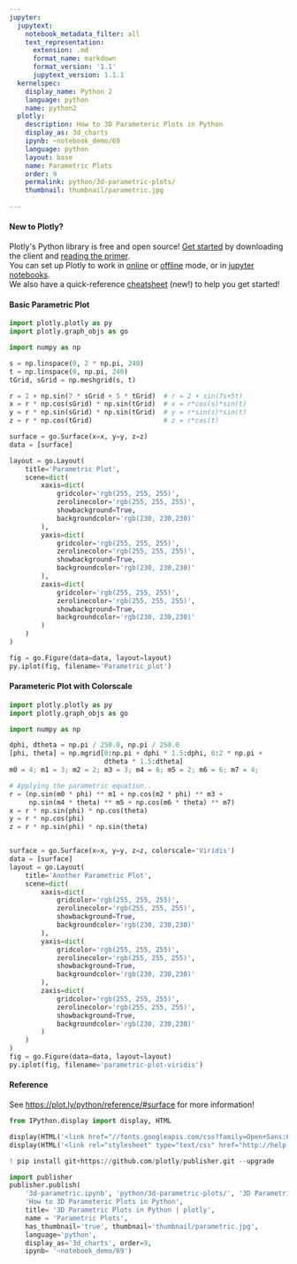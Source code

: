 ```yaml
---
jupyter:
  jupytext:
    notebook_metadata_filter: all
    text_representation:
      extension: .md
      format_name: markdown
      format_version: '1.1'
      jupytext_version: 1.1.1
  kernelspec:
    display_name: Python 2
    language: python
    name: python2
  plotly:
    description: How to 3D Parameteric Plots in Python
    display_as: 3d_charts
    ipynb: ~notebook_demo/69
    language: python
    layout: base
    name: Parametric Plots
    order: 9
    permalink: python/3d-parametric-plots/
    thumbnail: thumbnail/parametric.jpg
    
---
```


<!-- #region {"deletable": true, "editable": true} -->
#### New to Plotly?
Plotly's Python library is free and open source! [Get started](https://plot.ly/python/getting-started/) by downloading the client and [reading the primer](https://plot.ly/python/getting-started/).
<br>You can set up Plotly to work in [online](https://plot.ly/python/getting-started/#initialization-for-online-plotting) or [offline](https://plot.ly/python/getting-started/#initialization-for-offline-plotting) mode, or in [jupyter notebooks](https://plot.ly/python/getting-started/#start-plotting-online).
<br>We also have a quick-reference [cheatsheet](https://images.plot.ly/plotly-documentation/images/python_cheat_sheet.pdf) (new!) to help you get started!
<!-- #endregion -->

<!-- #region {"deletable": true, "editable": true} -->
#### Basic Parametric Plot
<!-- #endregion -->

```python deletable=true editable=true
import plotly.plotly as py
import plotly.graph_objs as go

import numpy as np

s = np.linspace(0, 2 * np.pi, 240)
t = np.linspace(0, np.pi, 240)
tGrid, sGrid = np.meshgrid(s, t)

r = 2 + np.sin(7 * sGrid + 5 * tGrid)  # r = 2 + sin(7s+5t)
x = r * np.cos(sGrid) * np.sin(tGrid)  # x = r*cos(s)*sin(t)
y = r * np.sin(sGrid) * np.sin(tGrid)  # y = r*sin(s)*sin(t)
z = r * np.cos(tGrid)                  # z = r*cos(t)

surface = go.Surface(x=x, y=y, z=z)
data = [surface]

layout = go.Layout(
    title='Parametric Plot',
    scene=dict(
        xaxis=dict(
            gridcolor='rgb(255, 255, 255)',
            zerolinecolor='rgb(255, 255, 255)',
            showbackground=True,
            backgroundcolor='rgb(230, 230,230)'
        ),
        yaxis=dict(
            gridcolor='rgb(255, 255, 255)',
            zerolinecolor='rgb(255, 255, 255)',
            showbackground=True,
            backgroundcolor='rgb(230, 230,230)'
        ),
        zaxis=dict(
            gridcolor='rgb(255, 255, 255)',
            zerolinecolor='rgb(255, 255, 255)',
            showbackground=True,
            backgroundcolor='rgb(230, 230,230)'
        )
    )
)

fig = go.Figure(data=data, layout=layout)
py.iplot(fig, filename='Parametric_plot')
```

<!-- #region {"deletable": true, "editable": true} -->
#### Parameteric Plot with Colorscale
<!-- #endregion -->

```python deletable=true editable=true
import plotly.plotly as py
import plotly.graph_objs as go

import numpy as np

dphi, dtheta = np.pi / 250.0, np.pi / 250.0
[phi, theta] = np.mgrid[0:np.pi + dphi * 1.5:dphi, 0:2 * np.pi +
                        dtheta * 1.5:dtheta]
m0 = 4; m1 = 3; m2 = 2; m3 = 3; m4 = 6; m5 = 2; m6 = 6; m7 = 4;

# Applying the parametric equation..
r = (np.sin(m0 * phi) ** m1 + np.cos(m2 * phi) ** m3 +
     np.sin(m4 * theta) ** m5 + np.cos(m6 * theta) ** m7)
x = r * np.sin(phi) * np.cos(theta)
y = r * np.cos(phi)
z = r * np.sin(phi) * np.sin(theta)


surface = go.Surface(x=x, y=y, z=z, colorscale='Viridis')
data = [surface]
layout = go.Layout(
    title='Another Parametric Plot',
    scene=dict(
        xaxis=dict(
            gridcolor='rgb(255, 255, 255)',
            zerolinecolor='rgb(255, 255, 255)',
            showbackground=True,
            backgroundcolor='rgb(230, 230,230)'
        ),
        yaxis=dict(
            gridcolor='rgb(255, 255, 255)',
            zerolinecolor='rgb(255, 255, 255)',
            showbackground=True,
            backgroundcolor='rgb(230, 230,230)'
        ),
        zaxis=dict(
            gridcolor='rgb(255, 255, 255)',
            zerolinecolor='rgb(255, 255, 255)',
            showbackground=True,
            backgroundcolor='rgb(230, 230,230)'
        )
    )
)
fig = go.Figure(data=data, layout=layout)
py.iplot(fig, filename='parametric-plot-viridis')
```

<!-- #region {"deletable": true, "editable": true} -->
#### Reference
<!-- #endregion -->

<!-- #region {"deletable": true, "editable": true} -->
See https://plot.ly/python/reference/#surface for more information!
<!-- #endregion -->

```python deletable=true editable=true
from IPython.display import display, HTML

display(HTML('<link href="//fonts.googleapis.com/css?family=Open+Sans:600,400,300,200|Inconsolata|Ubuntu+Mono:400,700" rel="stylesheet" type="text/css" />'))
display(HTML('<link rel="stylesheet" type="text/css" href="http://help.plot.ly/documentation/all_static/css/ipython-notebook-custom.css">'))

! pip install git+https://github.com/plotly/publisher.git --upgrade

import publisher
publisher.publish(
    '3d-parametric.ipynb', 'python/3d-parametric-plots/', '3D Parametric Plots | plotly',
    'How to 3D Parameteric Plots in Python',
    title= '3D Parametric Plots in Python | plotly',
    name = 'Parametric Plots',
    has_thumbnail='true', thumbnail='thumbnail/parametric.jpg',
    language='python',
    display_as='3d_charts', order=9,
    ipynb= '~notebook_demo/69')
```

```python deletable=true editable=true

```
